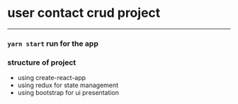 
# user contact crud project 
---
### `yarn start` run for the app

### structure of project
- using create-react-app 
- using redux for state management 
- using bootstrap for ui presentation